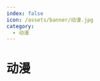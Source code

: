 ```yaml
---
index: false
icon: /assets/banner/动漫.jpg
category:
  - 动漫
---
```


<script setup>
import data from '@data/dongman.json';
const keys = Object.keys(data)
</script>

# 动漫

<MyTabs v-for="key in keys" :key="key" v-bind="data[key]"  />
